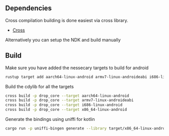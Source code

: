 ## Dependencies

Cross compilation building is done easiest via cross library.

- [Cross](https://github.com/cross-rs/cross)

Alternatively you can setup the NDK and build manually

## Build

Make sure you have added the nessecary targets to build for android

```sh
rustup target add aarch64-linux-android armv7-linux-androideabi i686-linux-android
```

Build the cdylib for all the targets

```sh
cross build -p drop_core --target aarch64-linux-android
cross build -p drop_core --target armv7-linux-androideabi
cross build -p drop_core --target i686-linux-android
cross build -p drop_core --target x86_64-linux-android
```

Generate the bindings using uniffi for kotlin

```sh
cargo run -p uniffi-bingen generate --library target/x86_64-linux-android/debug/libdrop_core.so --language=kotlin --out-dir ./bindings
```
